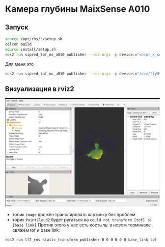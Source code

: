 # Камера глубины MaixSense A010

## Запуск
```bash
source /opt/ros/*/setup.sh
colcon build
source install/setup.sh
ros2 run sipeed_tof_ms_a010 publisher --ros-args -p device:="<порт_к_которому_подключена_камера>"
```
Для меня это
```bash
ros2 run sipeed_tof_ms_a010 publisher --ros-args -p device:="/dev/ttyUSB0"
```
## Визуализация в rviz2
![картинка](img/Screenshot%20from%202025-02-14%2018-04-56.png)

 - топик ```image``` должен транслировать картинку без проблем
 - торик ```PointCloud2``` будет ругаться на ```could not transform [tof] to [base link]``` Против этого у нас есть костыль: в новом терминале свяжем tof и base link:

 ```bash
 ros2 run tf2_ros static_transform_publisher 0 0 0 0 0 0 base_link tof
```
